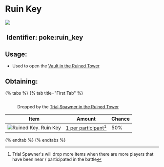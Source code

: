 # Ruin Key

![](https://github.com/ItsMePok/PFE/assets/136857747/eb60c492-eb96-443d-9e95-e2bd5e49a7d0)

## <img src="https://minecraft.wiki/images/Name_Tag_JE2_BE2.png?cbdc1" alt="" data-size="line"> Identifier: **poke:ruin\_key** <a href="#identifier" id="identifier"></a>

## Usage:

* Used to open the [Vault in the Ruined Tower](../../sturctures/ruined-tower.md#vault)

## Obtaining:

{% tabs %}
{% tab title="First Tab" %}
<figure><img src="https://github.com/user-attachments/assets/2eb92e8c-cea5-4abc-9c21-1bb37642558e" alt=""><figcaption><p>Dropped by the <a href="../../sturctures/ruined-tower.md#trial-spawner">Trial Spawner in the Ruined Tower</a></p></figcaption></figure>

| Item                                                                                                                                    | Amount                                      | Chance |
| --------------------------------------------------------------------------------------------------------------------------------------- | ------------------------------------------- | ------ |
| <img src="https://github.com/user-attachments/assets/f1bc0edd-5af4-4ad8-b33c-d2f2ac52882b" alt="Ruined Key." data-size="line"> Ruin Key | [1 per participant](#user-content-fn-1)[^1] | 50%    |
{% endtab %}
{% endtabs %}

[^1]: Trial Spawner's will drop more items when there are more players that have been near / participated in the battle
